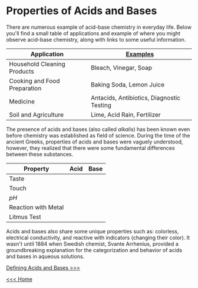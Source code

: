 # Properties of Acids and Bases

There are numerous example of acid-base chemistry in everyday life. Below you'll find a small table of applications and example of where you might observe acid-base chemistry, along with links to some useful information.

| Application                  | [Examples](https://chem.libretexts.org/Bookshelves/Introductory_Chemistry/Chemistry_for_Changing_Times_(Hill_and_McCreary)/07%3A_Acids_and_Bases/7.08%3A_Acids_and_Bases_in_Industry_and_in_Daily_Life)              |
| ---------------------------  | --------------------- |
| Household Cleaning Products  | Bleach, Vinegar, Soap |
| Cooking and Food Preparation | Baking Soda, Lemon Juice |
| Medicine                     | Antacids, Antibiotics, Diagnostic Testing |
| Soil and Agriculture         | Lime, Acid Rain, Fertilizer |

The presence of acids and bases (also called *alkalis*) has been known even before chemistry was established as field of science. During the time of the ancient Greeks, properties of acids and bases were vaguely understood, however, they realized that there were some fundamental differences between these substances.

| Property | Acid | Base |
| -------- | ---- | ---- |
| Taste    | | |
| Touch    | | |
| *pH*       | | |
| Reaction with Metal | | |
| Litmus Test | | |

Acids and bases also share some unique properties such as: colorless, electrical conductivity, and reactive with indicators (changing their color). It wasn't until 1884 when Swedish chemist, Svante Arrhenius, provided a groundbreaking explanation for the categorization and behavior of acids and bases in aqueous solutions.

[Defining Acids and Bases >>>](./AB-Theory-lect.md)

[<<< Home](./)
